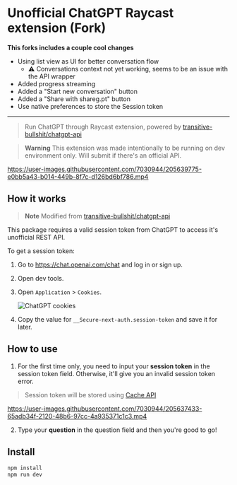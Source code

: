# Unofficial ChatGPT Raycast extension (Fork)

**This forks includes a couple cool changes**
* Using list view as UI for better conversation flow
   * ⚠️ Conversations context not yet working, seems to be an issue with the API wrapper
* Added progress streaming
* Added a "Start new conversation" button
* Added a "Share with shareg.pt" button
* Use native preferences to store the Session token

---


> Run ChatGPT through Raycast extension, powered by [transitive-bullshit/chatgpt-api](https://github.com/transitive-bullshit/chatgpt-api)

> **Warning**
> This extension was made intentionally to be running on dev environment only. Will submit if there's an official API.

https://user-images.githubusercontent.com/7030944/205639775-e0bb5a43-b014-449b-8f7c-d126bd6bf786.mp4

## How it works

> **Note**
> Modified from [transitive-bullshit/chatgpt-api](https://github.com/transitive-bullshit/chatgpt-api)

This package requires a valid session token from ChatGPT to access it's unofficial REST API.

To get a session token:
1. Go to https://chat.openai.com/chat and log in or sign up.
2. Open dev tools.
3. Open `Application` > `Cookies`.

   ![ChatGPT cookies](https://github.com/transitive-bullshit/chatgpt-api/blob/main/media/session-token.png?raw=true)
   
4. Copy the value for `__Secure-next-auth.session-token` and save it for later.

## How to use

1. For the first time only, you need to input your __session token__ in the session token field. Otherwise, it'll give you an invalid session token error.
> Session token will be stored using [Cache API](https://developers.raycast.com/api-reference/cache)

https://user-images.githubusercontent.com/7030944/205637433-65adb34f-2120-48b6-97cc-4a935371c1c3.mp4


2. Type your __question__ in the question field and then you're good to go!


## Install

```bash
npm install
npm run dev
```
